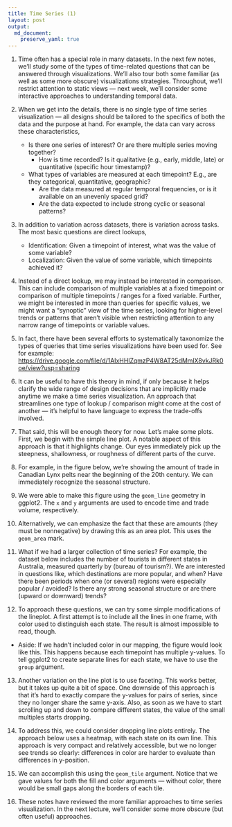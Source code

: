 ```yaml
---
title: Time Series (1)
layout: post
output:
  md_document:
    preserve_yaml: true
---
```


1. Time often has a special role in many datasets. In the next few notes, we’ll study some of the types of time-related questions that can be answered through visualizations. We’ll also tour both some familiar (as well as some more obscure) visualizations strategies. Throughout, we’ll restrict attention to static views — next week, we’ll consider some interactive approaches to understanding temporal data.

2. When we get into the details, there is no single type of time series visualization — all designs should be tailored to the specifics of both the data and the purpose at hand. For example, the data can vary across these characteristics,
    * Is there one series of interest? Or are there multiple series moving together?
	  * How is time recorded? Is it qualitative (e.g., early, middle, late) or quantitative (specific hour timestamp)?
    * What types of variables are measured at each timepoint? E.g., are they categorical, quantitative, geographic?
	  * Are the data measured at regular temporal frequencies, or is it available on an unevenly spaced grid?
	  * Are the data expected to include strong cyclic or seasonal patterns?

3. In addition to variation across datasets, there is variation across tasks. The most basic questions are direct lookups,
	 * Identification: Given a timepoint of interest, what was the value of some variable?
	 * Localization: Given the value of some variable, which timepoints achieved it?

4. Instead of a direct lookup, we may instead be interested in comparison. This can include comparison of multiple variables at a fixed timepoint or comparison of multiple timepoints / ranges for a fixed variable. Further, we might be interested in more than queries for specific values, we might want a “synoptic” view of the time series, looking for higher-level trends or patterns that aren’t visible when restricting attention to any narrow range of timepoints or variable values.

5. In fact, there have been several efforts to systematically taxonomize the types of queries that time series visualizations have been used for. See for example: <https://drive.google.com/file/d/1AIxHHlZqmzP4W8AT25dMmlX8vkJRk0oe/view?usp=sharing>

6. It can be useful to have this theory in mind, if only because it helps clarify the wide range of design decisions that are implicitly made anytime we make a time series visualization. An approach that streamlines one type of lookup / comparison might come at the cost of another — it’s helpful to have language to express the trade-offs involved.

7. That said, this will be enough theory for now. Let’s make some plots. First, we begin with the simple line plot. A notable aspect of this approach is that it highlights change. Our eyes immediately pick up the steepness, shallowness, or roughness of different parts of the curve.

8. For example, in the figure below, we’re showing the amount of trade in Canadian Lynx pelts near the beginning of the 20th century. We can immediately recognize the seasonal structure.

9. We were able to make this figure using the `geom_line` geometry in ggplot2. The `x` and `y` arguments are used to encode time and trade volume, respectively.

10. Alternatively, we can emphasize the fact that these are amounts (they must be nonnegative) by drawing this as an area plot. This uses the `geom_area` mark.

11. What if we had a larger collection of time series? For example, the dataset below includes the number of tourists in different states in Australia, measured quarterly by (bureau of tourism?). We are interested in questions like, which destinations are more popular, and when? Have there been periods when one (or several) regions were especially popular / avoided? Is there any strong seasonal structure or are there (upward or downward) trends?

12. To approach these questions, we can try some simple modifications of the lineplot. A first attempt is to include all the lines in one frame, with color used to distinguish each state. The result is almost impossible to read, though.
  * Aside: If we hadn’t included color in our mapping, the figure would look like this. This happens because each timepoint has multiple y-values. To tell ggplot2 to create separate lines for each state, we have to use the `group` argument.

13. Another variation on the line plot is to use faceting. This works better, but it takes up quite a bit of space. One downside of this approach is that it’s hard to exactly compare the y-values for pairs of series, since they no longer share the same y-axis. Also, as soon as we have to start scrolling up and down to compare different states, the value of the small multiples starts dropping.

14. To address this, we could consider dropping line plots entirely. The approach below uses a heatmap, with each state on its own line. This approach is very compact and relatively accessible, but we no longer see trends so clearly: differences in color are harder to evaluate than differences in y-position.

15. We can accomplish this using the `geom_tile` argument. Notice that we gave values for both the fill and color arguments — without color, there would be small gaps along the borders of each tile.

16. These notes have reviewed the more familiar approaches to time series visualization. In the next lecture, we’ll consider some more obscure (but often useful) approaches.
